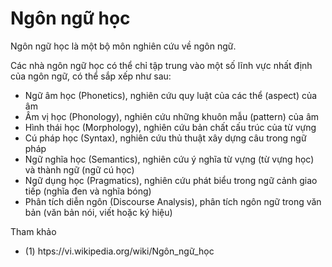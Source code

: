 # Ngôn ngữ học

Ngôn ngữ học là một bộ môn nghiên cứu về ngôn ngữ. 

Các nhà ngôn ngữ học có thể chỉ tập trung vào một số lĩnh vực nhất định của ngôn ngữ, có thể sắp xếp như sau:

* Ngữ âm học (Phonetics), nghiên cứu quy luật của các thể (aspect) của âm
* Âm vị học (Phonology), nghiên cứu những khuôn mẫu (pattern) của âm
* Hình thái học (Morphology), nghiên cứu bản chất cấu trúc của từ vựng
* Cú pháp học (Syntax), nghiên cứu thủ thuật xây dựng câu trong ngữ pháp
* Ngữ nghĩa học (Semantics), nghiên cứu ý nghĩa từ vựng (từ vựng học) và thành ngữ (ngữ cú học)
* Ngữ dụng học (Pragmatics), nghiên cứu phát biểu trong ngữ cảnh giao tiếp (nghĩa đen và nghĩa bóng)
* Phân tích diễn ngôn (Discourse Analysis), phân tích ngôn ngữ trong văn bản (văn bản nói, viết hoặc ký hiệu)

Tham khảo

* (1) htps://vi.wikipedia.org/wiki/Ngôn_ngữ_học